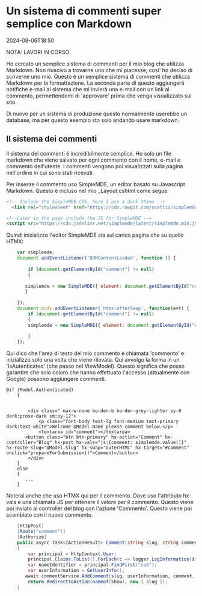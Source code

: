 # Un sistema di commenti super semplice con Markdown

<!--category-- ASP.NET, Markdown -->
<datetime class="hidden">2024-08-06T18:50</datetime>

NOTA: LAVORI IN CORSO

Ho cercato un semplice sistema di commenti per il mio blog che utilizza Markdown. Non riuscivo a trovarne uno che mi piacesse, cosi' ho deciso di scriverne uno mio. Questo è un semplice sistema di commenti che utilizza Markdown per la formattazione. La seconda parte di questo aggiungerà notifiche e-mail al sistema che mi invierà una e-mail con un link al commento, permettendomi di 'approvare' prima che venga visualizzato sul sito.

Di nuovo per un sistema di produzione questo normalmente userebbe un database, ma per questo esempio sto solo andando usare markdown.

## Il sistema dei commenti

Il sistema dei commenti è incredibilmente semplice. Ho solo un file markdown che viene salvato per ogni commento con il nome, e-mail e commento dell'utente. I commenti vengono poi visualizzati sulla pagina nell'ordine in cui sono stati ricevuti.

Per inserire il commento uso SimpleMDE, un editor basato su Javascript Markdown.
Questo è incluso nel mio _Layout.cshtml come segue:

```html
<!-- Include the SimpleMDE CSS, here I use a dark theme -->
  <link rel="stylesheet" href="https://cdn.rawgit.com/xcatliu/simplemde-theme-dark/master/dist/simplemde-theme-dark.min.css">

<!--Later in the page include the JS for SimpleMDE -->
<script src="https://cdn.jsdelivr.net/simplemde/latest/simplemde.min.js"></script>

```

Quindi inizializzo l'editor SimpleMDE sia sul carico pagina che su quello HTMX:

```javascript
    var simplemde;
    document.addEventListener('DOMContentLoaded', function () {
    
        if (document.getElementById("comment") != null)
        {
        
       simplemde = new SimpleMDE({ element: document.getElementById("comment") });
       }
        
    });
    document.body.addEventListener('htmx:afterSwap', function(evt) {
        if (document.getElementById("comment") != null)
        {
        simplemde = new SimpleMDE({ element: document.getElementById("comment") });
        
        }
    });
```

Qui dico che l'area di testo del mio commento è chiamata 'commento' e inizializzo solo una volta che viene rilevata. Qui avvolgo la forma in un 'IsAutenticated' (che passo nel ViewModel). Questo significa che posso garantire che solo coloro che hanno effettuato l'accesso (attualmente con Google) possono aggiungere commenti.

```razor
@if (Model.Authenticated)
    {
        
  
        <div class=" max-w-none border-b border-grey-lighter py-8 dark:prose-dark sm:py-12">
            <p class="font-body text-lg font-medium text-primary dark:text-white">Welcome @Model.Name please comment below.</p>
            <textarea id="comment"></textarea>
       <button class="btn btn-primary" hx-action="Comment" hx-controller="Blog" hx-post hx-vals="js:{comment: simplemde.value()}" hx-route-slug="@Model.Slug" hx-swap="outerHTML" hx-target="#comment" onclick="prepareForSubmission()">Comment</button>
        </div>
    }
    else
    {
       ...
    }
```

Noterai anche che uso HTMX qui per il commento. Dove uso l'attributo hx-vals e una chiamata JS per ottenere il valore per il commento. Questo viene poi inviato al controller del blog con l'azione 'Commento'. Questo viene poi scambiato con il nuovo commento.

```csharp
    [HttpPost]
    [Route("comment")]
    [Authorize]
    public async Task<IActionResult> Comment(string slug, string comment)
    {
        var principal = HttpContext.User;
        principal.Claims.ToList().ForEach(c => logger.LogInformation($"{c.Type} : {c.Value}"));
        var nameIdentifier = principal.FindFirst("sub");
        var userInformation = GetUserInfo();
       await commentService.AddComment(slug, userInformation, comment, nameIdentifier.Value);
        return RedirectToAction(nameof(Show), new { slug });
    }

```
